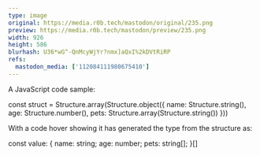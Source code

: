 ```yaml
---
type: image
original: https://media.r0b.tech/mastodon/original/235.png
preview: https://media.r0b.tech/mastodon/preview/235.png
width: 926
height: 586
blurhash: U36*wG^-QnMcyWjYr?nmx]aQxI%2kDVtRiRP
refs:
  mastodon_media: ['112084111980675410']
---
```


A JavaScript code sample:

const struct = Structure.array(Structure.object({
	name: Structure.string(),
	age: Structure.number(),
	pets: Structure.array(Structure.string())
}))

With a code hover showing it has generated the type from the structure as:

const value: {
    name: string;
    age: number;
    pets: string[];
}[]


